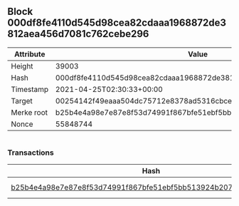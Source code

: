 ## Block 000df8fe4110d545d98cea82cdaaa1968872de3812aea456d7081c762cebe296

Attribute | Value
--- | ---
Height | 39003
Hash | 000df8fe4110d545d98cea82cdaaa1968872de3812aea456d7081c762cebe296
Timestamp | 2021-04-25T02:30:33+00:00
Target | 00254142f49eaaa504dc75712e8378ad5316cbcead634704b3734b6271167cc4
Merke root | b25b4e4a98e7e87e8f53d74991f867bfe51ebf5bb513924b207e647c8182552e
Nonce | 55848744

```

```

### Transactions

Hash | Amount
--- | ---
[b25b4e4a98e7e87e8f53d74991f867bfe51ebf5bb513924b207e647c8182552e](b25b4e4a98e7e87e8f53d74991f867bfe51ebf5bb513924b207e647c8182552e.md) | 10.00000000 SKEPTI 
